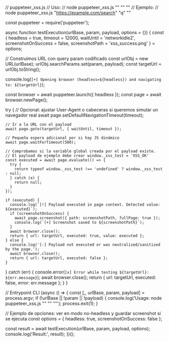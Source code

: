 
// puppeteer_xss.js
// Uso:
// node puppeteer_xss.js "<urlBase>" "<param>" "<payload>"
// Ejemplo:
// node puppeteer_xss.js "https://example.com/search" "q" "<script>window._xss_test='XSS_OK'</script>"

const puppeteer = require('puppeteer');

async function testExecution(urlBase, param, payload, options = {}) {
  const {
    headless = true,
    timeout = 12000,
    waitUntil = 'networkidle2',
    screenshotOnSuccess = false,
    screenshotPath = 'xss_success.png'
  } = options;

  // Construimos URL con query param codificado
  const urlObj = new URL(urlBase);
  urlObj.searchParams.set(param, payload);
  const targetUrl = urlObj.toString();

  console.log(`[+] Opening browser (headless=${headless}) and navigating to: ${targetUrl}`);

  const browser = await puppeteer.launch({ headless });
  const page = await browser.newPage();

  try {
    // Opcional: ajustar User-Agent o cabeceras si queremos simular un navegador real
    await page.setDefaultNavigationTimeout(timeout);

    // Ir a la URL con el payload
    await page.goto(targetUrl, { waitUntil, timeout });

    // Pequeña espera adicional por si hay JS dinámico
    await page.waitForTimeout(500);

    // Comprobamos si la variable global creada por el payload existe.
    // El payload de ejemplo debe crear window._xss_test = 'XSS_OK'
    const executed = await page.evaluate(() => {
      try {
        return typeof window._xss_test !== 'undefined' ? window._xss_test : null;
      } catch (e) {
        return null;
      }
    });

    if (executed) {
      console.log(`[!] Payload executed in page context. Detected value: ${executed}`);
      if (screenshotOnSuccess) {
        await page.screenshot({ path: screenshotPath, fullPage: true });
        console.log(`[+] Screenshot saved to ${screenshotPath}`);
      }
      await browser.close();
      return { url: targetUrl, executed: true, value: executed };
    } else {
      console.log('[-] Payload not executed or was neutralized/sanitized by the page.');
      await browser.close();
      return { url: targetUrl, executed: false };
    }

  } catch (err) {
    console.error(`[x] Error while testing ${targetUrl}: ${err.message}`);
    await browser.close();
    return { url: targetUrl, executed: false, error: err.message };
  }
}

// Entrypoint CLI
(async () => {
  const [,, urlBase, param, payload] = process.argv;
  if (!urlBase || !param || !payload) {
    console.log('Usage: node puppeteer_xss.js "<urlBase>" "<param>" "<payload>"');
    process.exit(1);
  }

  // Ejemplo de opciones: ver en modo no-headless y guardar screenshot si se ejecuta
  const options = {
    headless: true,
    screenshotOnSuccess: false
  };

  const result = await testExecution(urlBase, param, payload, options);
  console.log('Result:', result);
})();
